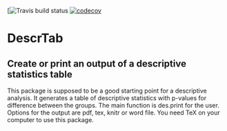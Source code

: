 [![Travis build status](https://travis-ci.com/imbi-heidelberg/DescrTab2.svg?branch=master)
[![codecov](https://codecov.io/gh/imbi-heidelberg/DescrTab2/branch/master/graph/badge.svg)](https://codecov.io/gh/imbi-heidelberg/DescrTab2)

# DescrTab
## Create or print an output of a descriptive statistics table

This package is supposed to be a good starting point for a descriptive analysis. 
It generates a table of descriptive statistics with p-values for difference between the groups.
The main function is des.print for the user.  
Options for the output are pdf, tex, knitr or word file. 
You need TeX on your computer to use this package.

